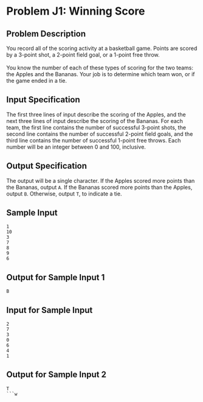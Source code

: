 # Problem J1: Winning Score #

## Problem Description ##
You record all of the scoring activity at a basketball game.
Points are scored by a 3-point shot, a 2-point field goal, or a 1-point free throw.
<br/><br/>
You know the number of each of these types of scoring for the two teams: the Apples and the Bananas. Your job is to determine which team won, or if the game ended in a tie.

## Input Specification ##
The first three lines of input describe the scoring of the Apples, and the next three lines of input describe the scoring of the Bananas. For each team, the first line contains the number of successful 3-point shots, the second line contains the number of successful 2-point field goals,
and the third line contains the number of successful 1-point free throws. Each number will be an integer between 0 and 100, inclusive. 

## Output Specification ##
The output will be a single character. If the Apples scored more points than the Bananas, output ```A```.
If the Bananas scored more points than the Apples, output ```B```. Otherwise, output ```T```, to indicate a tie.

## Sample Input ##
```
1
10
3
7
8
9
6
```
## Output for Sample Input 1 ##
```
B
```

## Input for Sample Input ##
```
2
7
3
0
6
4
1
```
## Output for Sample Input 2 ##
```
T 
```w